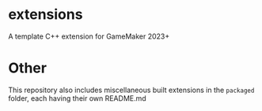 # extensions
A template C++ extension for GameMaker 2023+

# Other
This repository also includes miscellaneous built extensions in the `packaged` folder, each having their own README.md